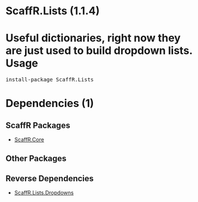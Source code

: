 ﻿ScaffR.Lists (1.1.4)
======
Useful dictionaries, right now they are just used to build dropdown lists.
Usage
======
<pre>install-package ScaffR.Lists</pre>
Dependencies (1)
=====

ScaffR Packages
------
* [ScaffR.Core](https://github.com/wcpro/ScaffR/tree/master/src/ScaffR.Core)

Other Packages
------

Reverse Dependencies
-----
* [ScaffR.Lists.Dropdowns](https://github.com/wcpro/ScaffR/tree/master/src/ScaffR.Lists.Dropdowns)

